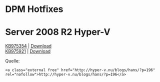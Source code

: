 # DPM Hotfixes

# <span class="mw-headline" id="bkmrk-server-2008-r2-hyper-1">Server 2008 R2 Hyper-V</span>

[KB975354](http://support.microsoft.com/kb/975354) | [Download](https://wiki.eidolf.de/index.php?title=Spezial:Hochladen&wpDestFile=KB975354.zip.rar "KB975354.zip.rar")  
[KB975921](http://support.microsoft.com/kb/975921) | [Download](https://wiki.eidolf.de/index.php?title=Spezial:Hochladen&wpDestFile=KB975921.zip.rar "KB975921.zip.rar")

  
Quelle:

```
<a class="external free" href="http://hyper-v.nu/blogs/hans/?p=196" rel="nofollow">http://hyper-v.nu/blogs/hans/?p=196</a>
```